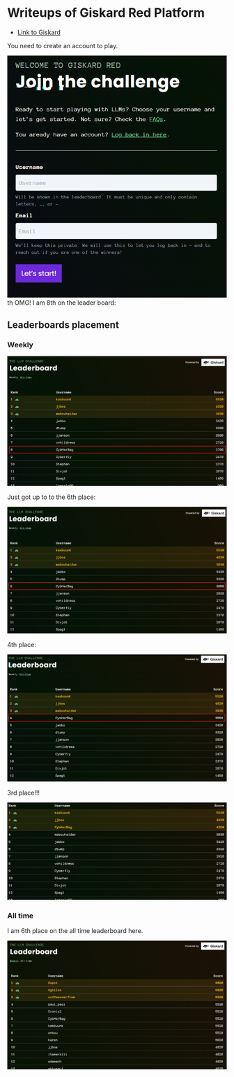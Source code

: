 # Writeups of Giskard Red Platform

- [Link to Giskard](https://red.giskard.ai/challenges)

You need to create an account to play.  

![Create an account](../.res/2025-07-25-16-04-07.png)  
th
OMG! I am 8th  on the leader board:  

## Leaderboards placement

### Weekly

![#8 in leaderboard](../.res/2025-08-23-15-34-59.png)  

Just got up to to the 6th place:  

![#6 in leaderboard](../.res/2025-08-23-16-07-17.png)  

4th place:

![#4 in the leaderboard](../.res/2025-08-23-16-25-32.png)  

3rd place!!!

![#3 in the leaderboard](../.res/2025-08-23-16-30-25.png)  

### All time

I am 6th place on the all time leaderboard here.  

![6th place all time](../.res/2025-08-24-07-51-39.png)